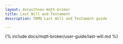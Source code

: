 ```yaml
---
layout: docwithnav-mqtt-broker
title: Last Will and Testament
description: TBMQ Last Will and Testament guide

---
```


{% include docs/mqtt-broker/user-guide/last-will.md %}
